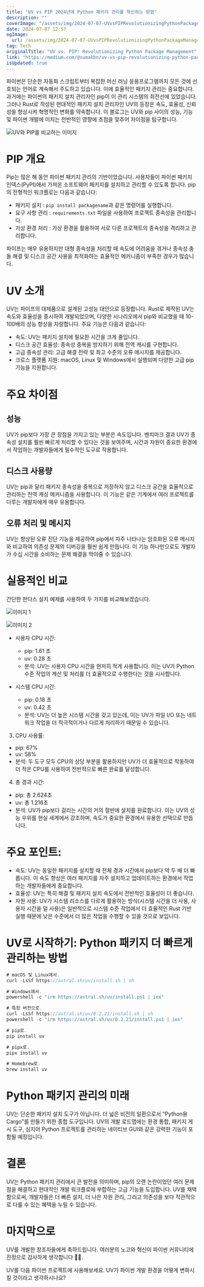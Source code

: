 ```yaml
---
title: "UV vs PIP 2024년에 Python 패키지 관리를 혁신하는 방법"
description: ""
coverImage: "/assets/img/2024-07-07-UVvsPIPRevolutionizingPythonPackageManagement_0.png"
date: 2024-07-07 12:57
ogImage: 
  url: /assets/img/2024-07-07-UVvsPIPRevolutionizingPythonPackageManagement_0.png
tag: Tech
originalTitle: "UV vs. PIP: Revolutionizing Python Package Management"
link: "https://medium.com/@sumakbn/uv-vs-pip-revolutionizing-python-package-management-576915e90f7e"
isUpdated: true
---
```




파이썬은 단순한 자동화 스크립트부터 복잡한 머신 러닝 응용프로그램까지 모든 것에 선호되는 언어로 계속해서 주도하고 있습니다. 이에 효율적인 패키지 관리는 중요합니다. 과거에는 파이썬의 패키지 설치 관리자인 pip이 이 관리 시스템의 최전선에 있었습니다. 그러나 Rust로 작성된 현대적인 패키지 설치 관리자인 UV의 등장은 속도, 효율성, 신뢰성을 향상시켜 혁명적인 변화를 약속합니다. 이 블로그는 UV와 pip 사이의 성능, 기능 및 파이썬 개발에 미치는 전반적인 영향에 초점을 맞추어 차이점을 탐구합니다.

![UV와 PIP를 비교하는 이미지](/assets/img/2024-07-07-UVvsPIPRevolutionizingPythonPackageManagement_0.png)

# PIP 개요

Pip는 많은 해 동안 파이썬 패키지 관리의 기반이었습니다. 사용자들이 파이썬 패키지 인덱스(PyPI)에서 가져온 소프트웨어 패키지를 설치하고 관리할 수 있도록 합니다. pip의 전형적인 워크플로는 다음과 같습니다:

<div class="content-ad"></div>

- 패키지 설치 : `pip install packagename`과 같은 명령어를 실행합니다.
- 요구 사항 관리 : `requirements.txt` 파일을 사용하여 프로젝트 종속성을 관리합니다.
- 가상 환경 처리 : 가상 환경을 활용하여 서로 다른 프로젝트의 종속성을 격리하고 관리합니다.

파이프는 매우 유용하지만 대형 종속성을 처리할 때 속도에 어려움을 겪거나 종속성 충돌 해결 및 디스크 공간 사용을 최적화하는 효율적인 메커니즘이 부족한 경우가 많습니다.

# UV 소개

UV는 파이프의 대체품으로 설계된 고성능 대안으로 등장합니다. Rust로 제작된 UV는 속도와 효율성을 중시하여 개발되었으며, 다양한 시나리오에서 pip와 비교했을 때 10-100배의 성능 향상을 자랑합니다. 주요 기능은 다음과 같습니다:

<div class="content-ad"></div>

- 속도: UV는 패키지 설치에 필요한 시간을 크게 줄입니다.
- 디스크 공간 효율성: 종속성 중복을 방지하기 위해 전역 캐시를 구현합니다.
- 고급 종속성 관리: 고급 해결 전략 및 최고 수준의 오류 메시지를 제공합니다.
- 크로스 플랫폼 지원: macOS, Linux 및 Windows에서 실행되며 다양한 고급 pip 기능을 지원합니다.

# 주요 차이점

## 성능

UV가 pip보다 가장 큰 장점을 가지고 있는 부분은 속도입니다. 벤치마크 결과 UV가 종속성 설치를 훨씬 빠르게 처리할 수 있다는 것을 보여주며, 시간과 자원이 중요한 환경에서 작업하는 개발자들에게 필수적인 도구로 작용합니다.

<div class="content-ad"></div>

## 디스크 사용량

UV는 pip과 달리 패키지 종속성을 중복으로 저장하지 않고 디스크 공간을 효율적으로 관리하는 전역 캐싱 메커니즘을 사용합니다. 이 기능은 같은 기계에서 여러 프로젝트를 다루는 개발자에게 매우 유용합니다.

## 오류 처리 및 메시지

UV는 향상된 오류 진단 기능을 제공하여 pip에서 자주 나타나는 암호화된 오류 메시지와 비교하여 의존성 문제의 디버깅을 훨씬 쉽게 만듭니다. 이 기능 하나만으로도 개발자가 수십 시간을 소비하는 문제 해결을 막아줄 수 있습니다.

<div class="content-ad"></div>

# 실용적인 비교

간단한 판다스 설치 예제를 사용하여 두 가지를 비교해보겠습니다.

![이미지 1](/assets/img/2024-07-07-UVvsPIPRevolutionizingPythonPackageManagement_1.png)

![이미지 2](/assets/img/2024-07-07-UVvsPIPRevolutionizingPythonPackageManagement_2.png)

<div class="content-ad"></div>

- 사용자 CPU 시간:

  - pip: 1.61 초
  - uv: 0.28 초
  - 분석: UV는 사용자 CPU 시간을 현저히 적게 사용합니다. 이는 UV가 Python 수준 작업의 계산 및 처리를 더 효율적으로 수행한다는 것을 시사합니다.

- 시스템 CPU 시간:

  - pip: 0.18 초
  - uv: 0.42 초
  - 분석: UV는 더 높은 시스템 시간을 갖고 있는데, 이는 UV가 파일 I/O 또는 네트워크 작업을 더 적극적이거나 다르게 처리하기 때문일 수 있습니다.

<div class="content-ad"></div>

3. CPU 사용률:

- pip: 67%
- uv: 58%
- 분석: 두 도구 모두 CPU의 상당 부분을 활용하지만 UV가 더 효율적으로 작동하여 더 적은 CPU를 사용하여 전반적으로 빠른 완료를 달성합니다.

4. 총 경과 시간:

- pip: 총 2.624초
- uv: 총 1.216초
- 분석: UV가 pip보다 걸리는 시간의 거의 절반에 설치를 완료합니다. 이는 UV의 성능 우위를 현실 세계에서 강조하며, 속도가 중요한 환경에서 유용한 선택으로 만듭니다.

<div class="content-ad"></div>

# 주요 포인트:

- 속도: UV는 동일한 패키지를 설치할 때 전체 경과 시간에서 pip보다 약 두 배 더 빠릅니다. 이 속도 향상은 여러 패키지를 자주 설치하고 업데이트하는 환경에서 작업하는 개발자들에게 중요합니다.
- 효율성: UV는 특히 해결 및 패키지 설치 속도에서 전반적인 효율성이 더 좋습니다.
- 자원 사용: UV가 시스템 리소스를 다르게 활용하는 방식(시스템 시간을 더 사용, 사용자 시간을 덜 사용)은 일반적으로 시스템 수준 작업에서 더 효율적인 Rust 기반 실행 때문에 낮은 수준에서 더 많은 작업을 수행할 수 있을 것으로 보입니다.

# UV로 시작하기: Python 패키지 더 빠르게 관리하는 방법

```js
# macOS 및 Linux에서.
curl -LsSf https://astral.sh/uv/install.sh | sh

# Windows에서.
powershell -c "irm https://astral.sh/uv/install.ps1 | iex"

# 특정 버전으로.
curl -LsSf https://astral.sh/uv/0.2.21/install.sh | sh
powershell -c "irm https://astral.sh/uv/0.2.21/install.ps1 | iex"

# pip로.
pip install uv

# pipx로.
pipx install uv

# Homebrew로.
brew install uv
```

<div class="content-ad"></div>

# Python 패키지 관리의 미래

UV는 단순한 패키지 설치 도구가 아닙니다. 더 넓은 비전의 일환으로서 "Python용 Cargo"를 만들기 위한 종합 도구입니다. UV의 개발 로드맵에는 환경 통합, 패키지 게시 도구, 심지어 Python 프로젝트를 관리하는 네이티브 GUI와 같은 강력한 기능이 포함될 예정입니다.

# 결론

UV는 Python 패키지 관리에서 큰 발전을 의미하며, pip의 오랜 논란이었던 여러 문제점을 해결하고 현대적인 개발 워크플로에 부합하는 고급 기능을 도입합니다. UV를 채택함으로써, 개발자들은 더 빠른 설치, 더 나은 자원 관리, 그리고 의존성을 보다 직관적으로 다룰 수 있는 혜택을 누릴 수 있습니다.

<div class="content-ad"></div>

# 마지막으로

UV를 개발한 창조자들에게 축하드립니다. 여러분의 노고와 혁신이 파이썬 커뮤니티에 진정으로 감사하게 생각합니다 👏👏.

UV를 다음 파이썬 프로젝트에 사용해보세요. UV가 파이썬 개발 환경을 어떻게 변화시킬 것이라고 생각하시나요?
